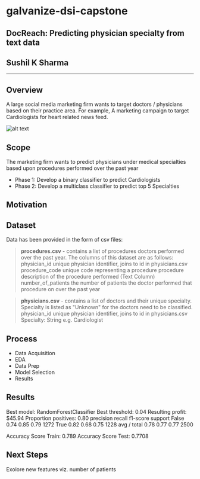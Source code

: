 # galvanize-dsi-capstone
## DocReach: Predicting physician specialty from text data
## Sushil K Sharma
---
## Overview
A large social media marketing firm wants to target doctors / physicians based on their practice area. For example, A marketing campaign to target Cardiologists for heart related news feed.

![alt text](https://github.com/krishnatray/galvanize-dsi-capstone/blob/master/presentation/word_cloud.gif)

## Scope
The marketing firm wants to predict physicians under medical specialties based upon procedures performed over the past year

- Phase 1: Develop a binary classifier to predict Cardiologists
- Phase 2: Develop a multiclass classifier to predict top 5 Specialties

## Motivation


## Dataset
Data has been provided in the form of csv files:
> **procedures.csv** - contains a list of procedures doctors performed over the past year. The columns of this dataset are as follows:
physician_id unique physician identifier, joins to id in physicians.csv
procedure_code unique code representing a procedure
procedure description of the procedure performed (Text Column)
number_of_patients the number of patients the doctor performed that procedure on over the past year

> **physicians.csv** - contains a list of doctors and their unique specialty. Specialty is listed as "Unknown" for the doctors need to be classified.
physician_id unique physician identifier, joins to id in physicians.csv
Specialty: String e.g. Cardiologist

## Process
- Data Acquisition
- EDA
- Data Prep
- Model Selection
- Results

## Results
  Best model:             RandomForestClassifier
  Best threshold:         0.04
  Resulting profit:        $45.94
  Proportion positives:   0.80
               precision    recall  f1-score   support
  	False       0.74      0.85      0.79      1272
         True       0.82      0.68      0.75      1228
  avg / total       0.78      0.77      0.77      2500

Accuracy Score Train: 0.789
Accuracy Score Test: 0.7708

## Next Steps
Exolore new features viz. number of patients 
